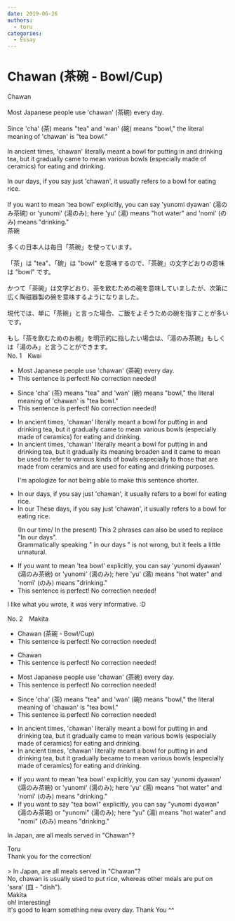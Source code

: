 ```yaml
---
date: 2019-06-26
authors:
  - toru
categories:
  - Essay
---
```


<h1 id="subject_show">Chawan (茶碗 - Bowl/Cup)</h1>
<div class="date" hidden>Jun 26, 2019 17:24</div>
<div id="post"><div id="body_show_ori">
Chawan<br/><br/>Most Japanese people use 'chawan' (茶碗) every day.<br/><br/>Since 'cha' (茶) means "tea" and 'wan' (碗) means "bowl," the literal meaning of 'chawan' is "tea bowl."<br/><br/>In ancient times, 'chawan' literally meant a bowl for putting in and drinking tea, but it gradually came to mean various bowls (especially made of ceramics) for eating and drinking.<br/><br/>In our days, if you say just 'chawan', it usually refers to a bowl for eating rice.<br/><br/>If you want to mean 'tea bowl' explicitly, you can say 'yunomi dyawan' (湯のみ茶碗) or 'yunomi' (湯のみ); here 'yu' (湯) means "hot water" and 'nomi' (のみ) means "drinking."
</div></div>

<!-- more -->

<div id="post_ja"><div id="body_show_mo">
茶碗<br/><br/>多くの日本人は毎日「茶碗」を使っています。<br/><br/>「茶」は "tea"、「碗」は "bowl" を意味するので、「茶碗」の文字どおりの意味は "bowl" です。<br/><br/>かつて「茶碗」は文字どおり、茶を飲むための碗を意味していましたが、次第に広く陶磁器製の碗を意味するようになりました。<br/><br/>現代では、単に「茶碗」と言った場合、ご飯をよそうための碗を指すことが多いです。<br/><br/>もし「茶を飲むためのお椀」を明示的に指したい場合は、「湯のみ茶碗」もしくは「湯のみ」と言うことができます。
</div></div>
<div id="block"><div class="first_name"> No. 1　<span class="just_name">Kwai</span></div><div id="block2">
<ul class="correction_field">
<li class="incorrect">Most Japanese people use 'chawan' (茶碗) every day.</li>
<li class="corrected perfect">This sentence is perfect! No correction needed!</li>
</ul>
<ul class="correction_field">
<li class="incorrect">Since 'cha' (茶) means "tea" and 'wan' (碗) means "bowl," the literal meaning of 'chawan' is "tea bowl."</li>
<li class="corrected perfect">This sentence is perfect! No correction needed!</li>
</ul>
<ul class="correction_field">
<li class="incorrect">In ancient times, 'chawan' literally meant a bowl for putting in and drinking tea, but it gradually came to mean various bowls (especially made of ceramics) for eating and drinking.</li>
<li class="corrected correct">
In ancient times, 'chawan' literally meant a bowl for putting in and drinking tea, but <span class="sline">it</span> gradually its meaning broaden and it came to <span class="sline">mean</span> be used to refer to various kinds of bowls especially to those that are made from ceramics and are used for eating and drinking purposes. 
<p class="correction_comment">I'm apologize for not being able to make this sentence shorter.</p>
</li>
</ul>
<ul class="correction_field">
<li class="incorrect">In our days, if you say just 'chawan', it usually refers to a bowl for eating rice.</li>
<li class="corrected correct">
<span class="sline">In our <span class="f_blue"> </span></span><span class="f_blue">These </span>days, if you say just 'chawan', it usually refers to a bowl for eating rice.
<p class="correction_comment">(In our time/  In the present) This 2 phrases can also be used to replace "In our days".<br/>Grammatically speaking " in our days " is not wrong, but it feels a little unnatural.</p>
</li>
</ul>
<ul class="correction_field">
<li class="incorrect">If you want to mean 'tea bowl' explicitly, you can say 'yunomi dyawan' (湯のみ茶碗) or 'yunomi' (湯のみ); here 'yu' (湯) means "hot water" and 'nomi' (のみ) means "drinking."</li>
<li class="corrected perfect">This sentence is perfect! No correction needed!</li>
</ul>
<p class="comment_small">
 I like what you wrote, it was very informative. :D
</p>

</div></div>
<div id="block"><div class="first_name"> No. 2　<span class="just_name">Makita</span></div><div id="block2">
<ul class="correction_field">
<li class="incorrect">Chawan (茶碗 - Bowl/Cup)</li>
<li class="corrected perfect">This sentence is perfect! No correction needed!</li>
</ul>
<ul class="correction_field">
<li class="incorrect">Chawan</li>
<li class="corrected perfect">This sentence is perfect! No correction needed!</li>
</ul>
<ul class="correction_field">
<li class="incorrect">Most Japanese people use 'chawan' (茶碗) every day.</li>
<li class="corrected perfect">This sentence is perfect! No correction needed!</li>
</ul>
<ul class="correction_field">
<li class="incorrect">Since 'cha' (茶) means "tea" and 'wan' (碗) means "bowl," the literal meaning of 'chawan' is "tea bowl."</li>
<li class="corrected perfect">This sentence is perfect! No correction needed!</li>
</ul>
<ul class="correction_field">
<li class="incorrect">In ancient times, 'chawan' literally meant a bowl for putting in and drinking tea, but it gradually came to mean various bowls (especially made of ceramics) for eating and drinking.</li>
<li class="corrected correct">
In ancient times, 'chawan' literally meant a bowl for putting <span class="f_red"><span class="sline">in</span></span> and drinking tea, but it gradually <span class="f_red">be</span>came to mean various bowls (especially made of ceramics) for eating and drinking.
</li>
</ul>
<ul class="correction_field">
<li class="incorrect">If you want to mean 'tea bowl' explicitly, you can say 'yunomi dyawan' (湯のみ茶碗) or 'yunomi' (湯のみ); here 'yu' (湯) means "hot water" and 'nomi' (のみ) means "drinking."</li>
<li class="corrected correct">
If you want to <span class="f_red">say </span>"tea bowl" explicitly, you can say "yunomi dyawan" (湯のみ茶碗) or "yunomi" (湯のみ); here "yu" (湯) means "hot water" and "nomi" (のみ) means "drinking."
</li>
</ul>
<p class="comment_small">
 In Japan, are all meals served in "Chawan"?
</p>

</div><div class="name"><span class="just_name">Toru</span><br>
Thank you for the correction!<br/><br/>&gt; In Japan, are all meals served in "Chawan"?<br/>No, chawan is usually used to put rice, whereas other meals are put on 'sara' (皿 - "dish").
</div>
<div class="name"><span class="just_name">Makita</span><br>
oh! interesting!<br/>It's good to learn something new every day. Thank You ^^ 
</div>
</div>
